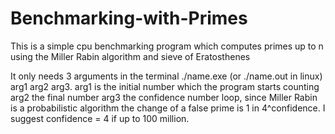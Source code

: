 # Benchmarking-with-Primes
This is a simple cpu benchmarking program which computes primes up to n using the Miller Rabin algorithm and sieve of Eratosthenes

It only needs 3 arguments in the terminal ./name.exe (or ./name.out in linux) arg1 arg2 arg3. 
arg1 is the initial number which the program starts counting
arg2 the final number
arg3 the confidence number loop, since Miller Rabin is a probabilistic algorithm the change of a false prime is 1 in 4^confidence. I suggest confidence = 4 if up to 100 million.
